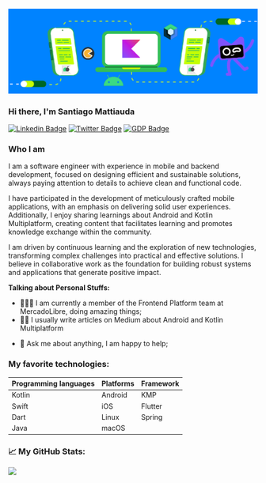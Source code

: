 <!--
**santimattius/santimattius** is a ✨ _special_ ✨ repository because its `README.md` (this file) appears on your GitHub profile.

Here are some ideas to get you started:

- 🔭 I’m currently working on ...
- 🌱 I’m currently learning ...
- 👯 I’m looking to collaborate on ...
- 🤔 I’m looking for help with ...
- 💬 Ask me about ...
- 📫 How to reach me: ...
- 😄 Pronouns: ...
- ⚡ Fun fact: ...
-->
<p align="center">
 <img src="https://github.com/santimattius/santimattius/blob/main/github-header-1.png"  />
</p>

### Hi there, I'm Santiago Mattiauda

[![Linkedin Badge](https://img.shields.io/badge/-LinkedIn-0e76a8?style=flat-square&logo=Linkedin&logoColor=white)](https://www.linkedin.com/in/santiago-mattiauda-584548150/)
[![Twitter Badge](https://img.shields.io/badge/-Twitter-00acee?style=flat-square&logo=Twitter&logoColor=white)](https://twitter.com/santimattius)
[![GDP Badge](https://img.shields.io/badge/Google%20Developer%20Profile-success)](https://developers.google.com/profile/u/106124355514310297837)


### Who I am

I am a software engineer with experience in mobile and backend development, focused on designing efficient and sustainable solutions, always paying attention to details to achieve clean and functional code.

I have participated in the development of meticulously crafted mobile applications, with an emphasis on delivering solid user experiences. Additionally, I enjoy sharing learnings about Android and Kotlin Multiplatform, creating content that facilitates learning and promotes knowledge exchange within the community.

I am driven by continuous learning and the exploration of new technologies, transforming complex challenges into practical and effective solutions. I believe in collaborative work as the foundation for building robust systems and applications that generate positive impact.


**Talking about Personal Stuffs:**

- 👨🏻‍💻 I am currently a member of the Frontend Platform team at MercadoLibre, doing amazing things;
- ✍🏻​ I usually write articles on Medium about Android and Kotlin Multiplatform
<!-- 🚀 I am currently practicing in [HackerRank](https://www.hackerrank.com/santimattius);
-->
- 💬 Ask me about anything, I am happy to help;

### My favorite technologies:

| **Programming languages** | **Platforms** | **Framework** |
|---------------------------|---------------|---------------|
| Kotlin                    | Android       | KMP           |
| Swift                     | iOS           | Flutter       |
| Dart                      | Linux         | Spring        |
| Java                      | macOS         |               |

### 📈  My GitHub Stats:

<p>
  <img height="180em" src="https://github-readme-stats.vercel.app/api/top-langs/?username=santimattius&exclude_repo=KNN-Image-Classification&show_icons=true&hide_border=true&layout=compact&langs_count=8"/>
</p>
